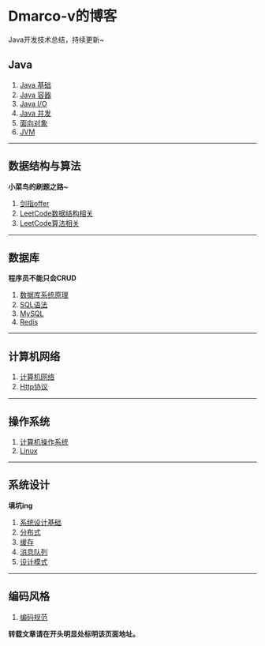 # Dmarco-v的博客
Java开发技术总结，持续更新~

## Java

1. [Java 基础](Java/Java基础.md)
2. [Java 容器](Java/Java容器.md)
3. [Java I/O](Java/JavaIO.md)
4. [Java 并发](Java/Java并发.md)
5. [面向对象](Java/Java面向对象.md)
6. [JVM](url)

****

## 数据结构与算法

**小菜鸟的刷题之路~**

1. [剑指offer](数据结构与算法/剑指Offer.md)
2. [LeetCode数据结构相关](数据结构与算法/LeetCode数据结构相关.md)
3. [LeetCode算法相关](数据结构与算法/LeetCode算法相关.md)

****

## 数据库

**程序员不能只会CRUD**

1. [数据库系统原理](url)
2. [SQL语法](url)
3. [MySQL](url)
4. [Redis](url)

****

## 计算机网络

1. [计算机网络](计算机网络/计算机网络.md)
2. [Http协议](url)

****

## 操作系统

1. [计算机操作系统](操作系统/计算机操作系统.md)
2. [Linux](操作系统/Linux.md)

****

## 系统设计

**填坑ing**

1. [系统设计基础](url)
2. [分布式](url)
3. [缓存](url)
4. [消息队列](url)
5. [设计模式](系统设计/Java设计模式.md)

****

## 编码风格

1. [编码规范](https://github.com/alibaba/p3c/blob/master/阿里巴巴Java开发手册（华山版）.pdf)



**转载文章请在开头明显处标明该页面地址。**
